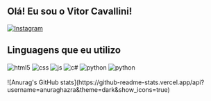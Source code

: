 ## Olá! Eu sou o Vitor Cavallini!


[![Instagram](https://img.shields.io/badge/Instagram-E4405F?style=for-the-badge&logo=instagram&logoColor=white)](https://instagram.com/v.cavallinisz)


## Linguagens que eu utilizo 

<div style="display: inline_block">
  <img align="center" alt="html5" src="https://img.shields.io/badge/HTML5-E34F26?style=for-the-badge&logo=html5&logoColor=white" />
  <img align="center" alt="css" src="https://img.shields.io/badge/CSS3-1572B6?style=for-the-badge&logo=css3&logoColor=white" />
  <img align="center" alt="js" src="https://img.shields.io/badge/JavaScript-F7DF1E?style=for-the-badge&logo=javascript&logoColor=black" />
  <img align="center" alt="c#" src="https://img.shields.io/badge/C%23-239120?style=for-the-badge&logo=c-sharp&logoColor=white"/>
  <img align="center" alt="python" src="https://img.shields.io/badge/Python-3776AB?style=for-the-badge&logo=python&logoColor=white"/>
  <img align="center" alt="python" src="https://img.shields.io/badge/PHP-777BB4?style=for-the-badge&logo=php&logoColor=white"/>
  
  
</div><br/>
![Anurag's GitHub stats](https://github-readme-stats.vercel.app/api?username=anuraghazra&theme=dark&show_icons=true)
